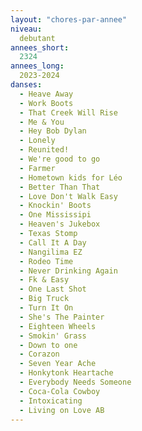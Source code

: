 ```yaml
---
layout: "chores-par-annee"
niveau:
  debutant
annees_short:
  2324
annees_long:
  2023-2024
danses:
  - Heave Away
  - Work Boots
  - That Creek Will Rise
  - Me & You
  - Hey Bob Dylan
  - Lonely
  - Reunited!
  - We're good to go
  - Farmer
  - Hometown kids for Léo
  - Better Than That
  - Love Don't Walk Easy
  - Knockin' Boots
  - One Mississipi
  - Heaven's Jukebox
  - Texas Stomp
  - Call It A Day
  - Nangilima EZ
  - Rodeo Time
  - Never Drinking Again
  - Fk & Easy
  - One Last Shot
  - Big Truck
  - Turn It On
  - She's The Painter
  - Eighteen Wheels
  - Smokin' Grass
  - Down to one
  - Corazon
  - Seven Year Ache
  - Honkytonk Heartache
  - Everybody Needs Someone
  - Coca-Cola Cowboy
  - Intoxicating
  - Living on Love AB
---
```

